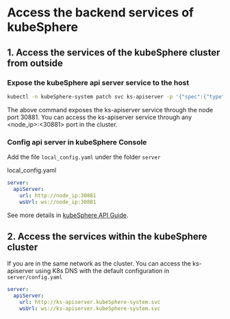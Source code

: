# Access the backend services of kubeSphere

## 1. Access the services of the kubeSphere cluster from outside

### Expose the kubeSphere api server service to the host

```sh
kubectl -n kubeSphere-system patch svc ks-apiserver -p '{"spec":{"type":"NodePort","ports":[{"name":"ks-apiserver","port":80,"protocal":"TCP","targetPort":9090,"nodePort":30881}]}}'
```

The above command exposes the ks-apiserver service through the node port 30881. You can access the ks-apiserver service through any <node_ip>:<30881> port in the cluster.

### Config api server in kubeSphere Console

Add the file `local_config.yaml` under the folder `server`

local_config.yaml

```yaml
server:
  apiServer:
    url: http://node_ip:30881
    wsUrl: ws://node_ip:30881
```

See more details in [kubeSphere API Guide](https://kubeSphere.io/docs/v2.1/zh-CN/api-reference/api-guide/).

## 2. Access the services within the kubeSphere cluster

If you are in the same network as the cluster. You can access the ks-apiserver using K8s DNS with the default configuration in `server/config.yaml`

```yaml
server:
  apiServer:
    url: http://ks-apiserver.kubeSphere-system.svc
    wsUrl: ws://ks-apiserver.kubeSphere-system.svc
```
